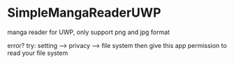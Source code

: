 # SimpleMangaReaderUWP
manga reader for UWP, only support png and jpg format

error?
try:
setting --> privacy --> file system then give this app permission to read your file system
